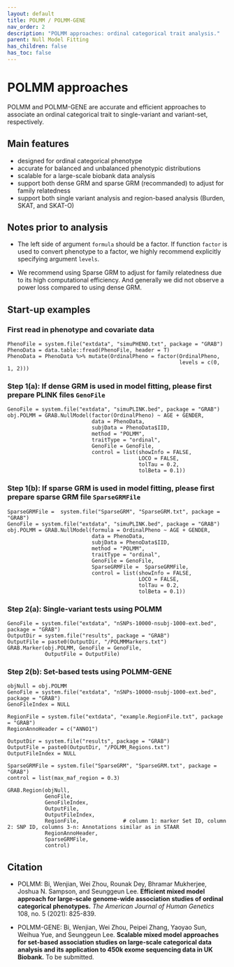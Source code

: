 ```yaml
---
layout: default
title: POLMM / POLMM-GENE
nav_order: 2
description: "POLMM approaches: ordinal categorical trait analysis."
parent: Null Model Fitting
has_children: false
has_toc: false
---
```


# POLMM approaches 

POLMM and POLMM-GENE are accurate and efficient approaches to associate an ordinal categorical trait to single-variant and variant-set, respectively.

## Main features

- designed for ordinal categorical phenotype
- accurate for balanced and unbalanced phenotypic distributions
- scalable for a large-scale biobank data analysis
- support both dense GRM and sparse GRM (recommanded) to adjust for family relatedness
- support both single variant analysis and region-based analysis (Burden, SKAT, and SKAT-O)

## Notes prior to analysis

- The left side of argument ```formula``` should be a factor. If function ```factor``` is used to convert phenotype to a factor, we highly recommend explicitly specifying argument ```levels```.

- We recommend using Sparse GRM to adjust for family relatedness due to its high computational efficiency. And generally we did not observe a power loss compared to using dense GRM.

## Start-up examples

### First read in phenotype and covariate data

```
PhenoFile = system.file("extdata", "simuPHENO.txt", package = "GRAB")
PhenoData = data.table::fread(PhenoFile, header = T)
PhenoData = PhenoData %>% mutate(OrdinalPheno = factor(OrdinalPheno, 
                                                       levels = c(0, 1, 2)))
```

### Step 1(a): If dense GRM is used in model fitting, please first prepare PLINK files ```GenoFile```

```
GenoFile = system.file("extdata", "simuPLINK.bed", package = "GRAB")
obj.POLMM = GRAB.NullModel(factor(OrdinalPheno) ~ AGE + GENDER,
                           data = PhenoData, 
                           subjData = PhenoData$IID, 
                           method = "POLMM", 
                           traitType = "ordinal",
                           GenoFile = GenoFile,
                           control = list(showInfo = FALSE, 
                                          LOCO = FALSE, 
                                          tolTau = 0.2, 
                                          tolBeta = 0.1))
```

### Step 1(b): If sparse GRM is used in model fitting, please first prepare sparse GRM file ```SparseGRMFile```

```
SparseGRMFile =  system.file("SparseGRM", "SparseGRM.txt", package = "GRAB")
GenoFile = system.file("extdata", "simuPLINK.bed", package = "GRAB")
obj.POLMM = GRAB.NullModel(formula = OrdinalPheno ~ AGE + GENDER,
                           data = PhenoData, 
                           subjData = PhenoData$IID, 
                           method = "POLMM", 
                           traitType = "ordinal",
                           GenoFile = GenoFile,
                           SparseGRMFile =  SparseGRMFile,
                           control = list(showInfo = FALSE, 
                                          LOCO = FALSE, 
                                          tolTau = 0.2, 
                                          tolBeta = 0.1))
```

### Step 2(a): Single-variant tests using POLMM

```
GenoFile = system.file("extdata", "nSNPs-10000-nsubj-1000-ext.bed", package = "GRAB")
OutputDir = system.file("results", package = "GRAB")
OutputFile = paste0(OutputDir, "/POLMMMarkers.txt")
GRAB.Marker(obj.POLMM, GenoFile = GenoFile,
            OutputFile = OutputFile)
```

### Step 2(b): Set-based tests using POLMM-GENE

```
objNull = obj.POLMM
GenoFile = system.file("extdata", "nSNPs-10000-nsubj-1000-ext.bed", package = "GRAB")
GenoFileIndex = NULL

RegionFile = system.file("extdata", "example.RegionFile.txt", package = "GRAB")
RegionAnnoHeader = c("ANNO1")

OutputDir = system.file("results", package = "GRAB")
OutputFile = paste0(OutputDir, "/POLMM_Regions.txt")
OutputFileIndex = NULL

SparseGRMFile = system.file("SparseGRM", "SparseGRM.txt", package = "GRAB")
control = list(max_maf_region = 0.3)

GRAB.Region(objNull,
            GenoFile,
            GenoFileIndex,
            OutputFile,
            OutputFileIndex,
            RegionFile,              # column 1: marker Set ID, column 2: SNP ID, columns 3-n: Annotations similar as in STAAR
            RegionAnnoHeader,
            SparseGRMFile,
            control)
```


## Citation

- POLMM: Bi, Wenjian, Wei Zhou, Rounak Dey, Bhramar Mukherjee, Joshua N. Sampson, and Seunggeun Lee. **Efficient mixed model approach for large-scale genome-wide association studies of ordinal categorical phenotypes.** *The American Journal of Human Genetics* 108, no. 5 (2021): 825-839.

- POLMM-GENE: Bi, Wenjian, Wei Zhou, Peipei Zhang, Yaoyao Sun, Weihua Yue, and Seunggeun Lee. **Scalable mixed model approaches for set-based association studies on large-scale categorical data analysis and its application to 450k exome sequencing data in UK Biobank.** To be submitted.

